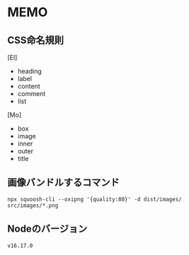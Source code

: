 # MEMO

## CSS命名規則
[El]
  - heading
  - label
  - content
  - comment 
  - list

[Mo]
  - box
  - image
  - inner
  - outer
  - title

## 画像バンドルするコマンド
```
npx squoosh-cli --oxipng '{quality:80}' -d dist/images/ src/images/*.png
```

## Nodeのバージョン
```
v16.17.0
```
